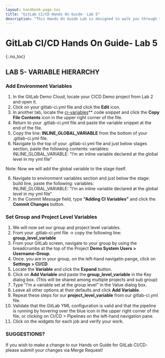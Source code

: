 ```yaml
---
layout: handbook-page-toc
title: "GitLab CI/CD Hands On Guide- Lab 5"
description: "This Hands On Guide Lab is designed to walk you through the lab exercises used in the GitLab CI/CD training course."
---
```

# GitLab CI/CD Hands On Guide- Lab 5
{:.no_toc}

## LAB 5- VARIABLE HIERARCHY

### Add Environment Variables 
1. In the GitLab Demo Cloud, locate your CICD Demo project from Lab 2 and open it.
2. Click on your gitlab-ci.yml file and click the **Edit** icon. 
3. In another tab, locate the [ci-variables](https://gitlab-core.us.gitlabdemo.cloud/training-sample-projects/ps-classes/gitlab-ci-cd-training/gitlab-cicd-hands-on-demo/-/snippets/1691)** code snippet and click the **Copy File Contents** icon in the upper right corner of the file.  
4. Return to your .gitlab-ci.yml file and paste the variable snippet at the end of the file.  
5. Copy the line: **INLINE\_GLOBAL\_VARIABLE** from the bottom of your .gitlab-ci.yml file. 
5. Navigate to the top of your .gitlab-ci.yml file and just below stages section, paste the following contents: 
variables: 
    INLINE\_GLOBAL\_VARIABLE: “I’m an inline variable declared at the global level in my yml file” 

Note: Now we will add the global variable to the stage itself.

6. Navigate to environment variables section and just below the stage: build line, paste the following: 
variables:   
    INLINE\_GLOBAL\_VARIABLE: “I’m an inline variable declared at the global level in my yml file” 
7. In the Commit Message field, type **“Adding CI Variables”** and click the **Commit Changes** button. 

### Set Group and Project Level Variables
1. We will now set our group and project level variables. 
2. From your .gitlab-ci.yml file -> copy the following line: **group\_level\_variable**
3. From your GitLab screen, navigate to your group by using the breadcrumbs at the top of the Project **Demo System Users > Username-Group**.
4. Once. you are in your group, on the left-hand navigatin pange, click on **Settings > CI/CD**.
5. Locate the **Variable** and click the **Expand** button. 
6. Click on **Add Variable** and paste the **group\_level\_variable** in the Key dialog box. (This will be shared among multiple projects and sub group) 
7. Type "I’m a variable set at the group level" in the Value dialog box.
8. Leave all other options at their defaults and click **Add Variable**.  
9. Repeat these steps for our **project\_level\_variable** from our gitlab-ci.yml file. 
10. Validate that the GitLab YML configuration is valid and that the pipeline is running by hovering over the blue icon in the upper right corner of the file, or clicking on CI/CD > Pipelines on the left-hand navigation pane.  
11. Click on the widgets for each job and verify your work.    

### SUGGESTIONS?

If you wish to make a change to our Hands on Guide for GitLab CI/CD- please submit your changes via Merge Request!
